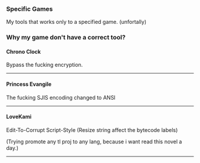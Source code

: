 ### Specific Games
My tools that works only to a specified game. (unfortally)


### Why my game don't have a correct tool?

#### Chrono Clock
Bypass the fucking encryption.

----------------
#### Princess Evangile
The fucking SJIS encoding changed to ANSI

----------------
#### LoveKami 
Edit-To-Corrupt Script-Style (Resize string affect the bytecode labels)

(Trying promote any tl proj to any lang, because i want read this novel a day.)

----------------
